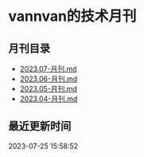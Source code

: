 # vannvan的技术月刊 
## 月刊目录
- [2023.07-月刊.md](https://github.com/vannvan/knowledge-garden/tree/master/Iteration/%E6%8A%80%E6%9C%AF%E6%9C%88%E5%88%8A/2023.07-月刊.md)
- [2023.06-月刊.md](https://github.com/vannvan/knowledge-garden/tree/master/Iteration/%E6%8A%80%E6%9C%AF%E6%9C%88%E5%88%8A/2023.06-月刊.md)
- [2023.05-月刊.md](https://github.com/vannvan/knowledge-garden/tree/master/Iteration/%E6%8A%80%E6%9C%AF%E6%9C%88%E5%88%8A/2023.05-月刊.md)
- [2023.04-月刊.md](https://github.com/vannvan/knowledge-garden/tree/master/Iteration/%E6%8A%80%E6%9C%AF%E6%9C%88%E5%88%8A/2023.04-月刊.md)
## 最近更新时间 
 2023-07-25 15:58:52
